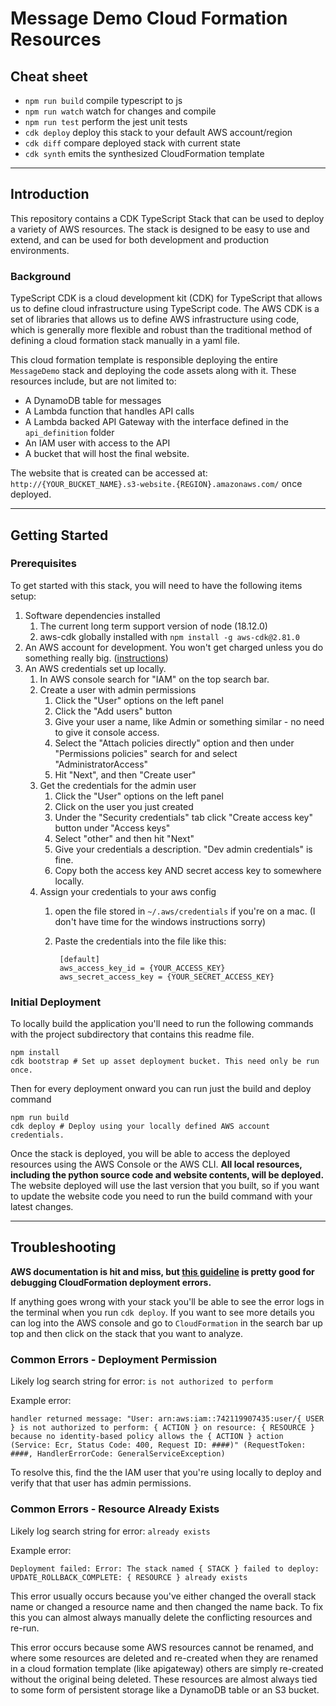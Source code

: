 # Message Demo Cloud Formation Resources

## Cheat sheet

* `npm run build`   compile typescript to js
* `npm run watch`   watch for changes and compile
* `npm run test`    perform the jest unit tests
* `cdk deploy`      deploy this stack to your default AWS account/region
* `cdk diff`        compare deployed stack with current state
* `cdk synth`       emits the synthesized CloudFormation template

---

## Introduction

This repository contains a CDK TypeScript Stack that can be used to deploy a variety of AWS resources. The stack is designed to be easy to use and extend, and can be used for both development and production environments.

### Background

TypeScript CDK is a cloud development kit (CDK) for TypeScript that allows us to define cloud infrastructure using
TypeScript code. The AWS CDK is a set of libraries that allows us to define AWS infrastructure using code, which
is generally more flexible and robust than the traditional method of defining a cloud formation stack manually in
a yaml file.

This cloud formation template is responsible deploying the entire `MessageDemo` stack and deploying the code assets
along with it. These resources include, but are not limited to:
- A DynamoDB table for messages
- A Lambda function that handles API calls
- A Lambda backed API Gateway with the interface defined in the `api_definition` folder
- An IAM user with access to the API
- A bucket that will host the final website.

The website that is created can be accessed at: `http://{YOUR_BUCKET_NAME}.s3-website.{REGION}.amazonaws.com/` once
deployed.

---

## Getting Started

### Prerequisites

To get started with this stack, you will need to have the following items setup:

1. Software dependencies installed
    1. The current long term support version of node (18.12.0)
    1. aws-cdk globally installed with `npm install -g aws-cdk@2.81.0`
1. An AWS account for development. You won't get charged unless you do something really big. ([instructions](https://aws.amazon.com/resources/create-account/))
1. An AWS credentials set up locally.
    1. In AWS console search for "IAM" on the top search bar.
    1. Create a user with admin permissions
        1. Click the "User" options on the left panel
        1. Click the "Add users" button
        1. Give your user a name, like Admin or something similar - no need to give it console access.
        1. Select the "Attach policies directly" option and then under "Permissions policies" search for and select "AdministratorAccess"
        1. Hit "Next", and then "Create user"
    1. Get the credentials for the admin user
        1. Click the "User" options on the left panel
        1. Click on the user you just created
        1. Under the "Security credentials" tab click "Create access key" button under "Access keys"
        1. Select "other" and then hit "Next"
        1. Give your credentials a description. "Dev admin credentials" is fine.
        1. Copy both the access key AND secret access key to somewhere locally.
    1. Assign your credentials to your aws config
        1. open the file stored in `~/.aws/credentials` if you're on a mac. (I don't have time for the windows instructions sorry)
        1. Paste the credentials into the file like this:

                [default]
                aws_access_key_id = {YOUR_ACCESS_KEY}
                aws_secret_access_key = {YOUR_SECRET_ACCESS_KEY}

### Initial Deployment

To locally build the application you'll need to run the following commands with the project subdirectory that contains
this readme file.

    npm install
    cdk bootstrap # Set up asset deployment bucket. This need only be run once.

Then for every deployment onward you can run just the build and deploy command

    npm run build
    cdk deploy # Deploy using your locally defined AWS account credentials.

Once the stack is deployed, you will be able to access the deployed resources using the AWS Console or the AWS CLI.
**All local resources, including the python source code and website contents, will be deployed.** The website deployed
will use the last version that you built, so if you want to update the website code you need to run the build command
with your latest changes.

---

## Troubleshooting

**AWS documentation is hit and miss, but
[this guideline](https://docs.aws.amazon.com/AWSCloudFormation/latest/UserGuide/troubleshooting.html)
is pretty good for debugging CloudFormation deployment errors.**

If anything goes wrong with your stack you'll be able to see the error logs in the terminal when you run `cdk deploy`.
If you want to see more details you can log into the AWS console and go to `CloudFormation` in the search bar up top
and then click on the stack that you want to analyze.

### Common Errors - Deployment Permission

Likely log search string for error: `is not authorized to perform`

Example error:

    handler returned message: "User: arn:aws:iam::742119907435:user/{ USER } is not authorized to perform: { ACTION } on resource: { RESOURCE } because no identity-based policy allows the { ACTION } action (Service: Ecr, Status Code: 400, Request ID: ####)" (RequestToken: ####, HandlerErrorCode: GeneralServiceException)

To resolve this, find the the IAM user that you're using locally to deploy and verify that that user has admin
permissions.

### Common Errors - Resource Already Exists

Likely log search string for error: `already exists`

Example error:

    Deployment failed: Error: The stack named { STACK } failed to deploy: UPDATE_ROLLBACK_COMPLETE: { RESOURCE } already exists

This error usually occurs because you've either changed the overall stack name or changed a resource name and then
changed the name back. To fix this you can almost always manually delete the conflicting resources and re-run.

This error occurs because some AWS resources cannot be renamed, and where some resources are deleted and re-created when they are renamed in a cloud formation template (like apigateway) others are simply re-created without the original being
deleted. These resources are almost always tied to some form of persistent storage like a DynamoDB table or an S3 bucket.

